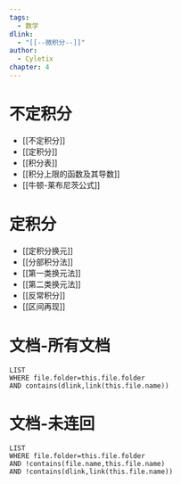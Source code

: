 ```yaml
---
tags:
  - 数学
dlink:
  - "[[--微积分--]]"
author:
  - Cyletix
chapter: 4
---
```

# 不定积分
- [[不定积分]]
- [[定积分]]
- [[积分表]]
- [[积分上限的函数及其导数]]
- [[牛顿-莱布尼茨公式]]
# 定积分
- [[定积分换元]]
- [[分部积分法]]
- [[第一类换元法]]
- [[第二类换元法]]
- [[反常积分]] 
- [[区间再现]]

# 文档-所有文档
```dataview
LIST
WHERE file.folder=this.file.folder
AND contains(dlink,link(this.file.name))
```
# 文档-未连回
```dataview
LIST
WHERE file.folder=this.file.folder
AND !contains(file.name,this.file.name)
AND !contains(dlink,link(this.file.name))
```